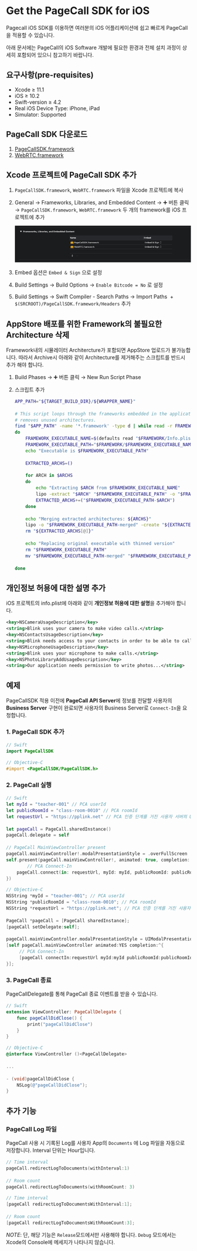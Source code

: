 # Get the PageCall SDK for iOS

Pagecall iOS SDK를 이용하면 여러분의 iOS 어플리케이션에 쉽고 빠르게 PageCall을 적용할 수 있습니다. 

아래 문서에는 PageCall의 iOS Software 개발에 필요한 환경과 전체 설치 과정이 상세히 포함되어 있으니 참고하기 바랍니다.

  

## 요구사항(pre-requisites)

- Xcode ≥ 11.1
- iOS ≥ 10.2
- Swift-version ≥ 4.2
- Real iOS Device Type: iPhone, iPad
- Simulator:  Supported

## PageCall SDK 다운로드

1. [PageCallSDK.framework](https://github.com/pplink/pagecall-ios-example/tree/master/sample-swift)
2. [WebRTC.framework](https://github.com/pplink/pagecall-ios-example/tree/master/sample-swift)

## Xcode 프로젝트에 PageCall SDK 추가

1. `PageCallSDK.framework`, `WebRTC.framework` 파일을 Xcode 프로젝트에 복사
2. General → Frameworks, Libraries, and Embedded Content → ➕ 버튼 클릭 → `PageCallSDK.framework`, `WebRTC.framework` 두 개의 framework를 iOS 프로젝트에 추가

     ![Frameworks.png](Frameworks.png)

3. Embed 옵션은 `Embed & Sign` 으로 설정
4. Build Settings → Build Options → `Enable Bitcode = No` 로 설정
5. Build Settings → Swift Compiler - Search Paths → Import Paths  + `$(SRCROOT)/PageCallSDK.framework/Headers` 추가

## AppStore 배포를 위한 Framework의 불필요한 Architecture 삭제

Framework내의 시뮬레이터 Architercture가 포함되면 AppStore 업로드가 불가능합니다. 따라서 Archive시 아래와 같이 Architecture를 제거해주는 스크립트를 반드시 추가 해야 합니다.

1. Build Phases → ➕ 버튼 클릭 → New Run Script Phase
2. 스크립트 추가

    ```bash
    APP_PATH="${TARGET_BUILD_DIR}/${WRAPPER_NAME}"

    # This script loops through the frameworks embedded in the application and
    # removes unused architectures.
    find "$APP_PATH" -name '*.framework' -type d | while read -r FRAMEWORK
    do
        FRAMEWORK_EXECUTABLE_NAME=$(defaults read "$FRAMEWORK/Info.plist" CFBundleExecutable)
        FRAMEWORK_EXECUTABLE_PATH="$FRAMEWORK/$FRAMEWORK_EXECUTABLE_NAME"
        echo "Executable is $FRAMEWORK_EXECUTABLE_PATH"

        EXTRACTED_ARCHS=()

        for ARCH in $ARCHS
        do
            echo "Extracting $ARCH from $FRAMEWORK_EXECUTABLE_NAME"
            lipo -extract "$ARCH" "$FRAMEWORK_EXECUTABLE_PATH" -o "$FRAMEWORK_EXECUTABLE_PATH-$ARCH"
            EXTRACTED_ARCHS+=("$FRAMEWORK_EXECUTABLE_PATH-$ARCH")
        done

        echo "Merging extracted architectures: ${ARCHS}"
        lipo -o "$FRAMEWORK_EXECUTABLE_PATH-merged" -create "${EXTRACTED_ARCHS[@]}"
        rm "${EXTRACTED_ARCHS[@]}"

        echo "Replacing original executable with thinned version"
        rm "$FRAMEWORK_EXECUTABLE_PATH"
        mv "$FRAMEWORK_EXECUTABLE_PATH-merged" "$FRAMEWORK_EXECUTABLE_PATH"

    done
    ```

## 개인정보 허용에 대한 설명 추가

iOS 프로젝트의 info.plist에 아래와 같이 **개인정보 허용에 대한 설명**을 추가해야 합니다.

```xml
<key>NSCameraUsageDescription</key>
<string>Blink uses your camera to make video calls.</string>
<key>NSContactsUsageDescription</key>
<string>Blink needs access to your contacts in order to be able to call them.</string>
<key>NSMicrophoneUsageDescription</key>
<string>Blink uses your microphone to make calls.</string>
<key>NSPhotoLibraryAddUsageDescription</key>
<string>Our application needs permission to write photos...</string>
```

## 예제

PageCallSDK 적용 이전에 **PageCall API Server**에 정보를 전달할 사용자의 **Business Server** 구현이 완료되면 사용자의 Business Server로 `Connect-In`을 요청합니다.

### 1. PageCall SDK 추가

```swift
// Swift
import PageCallSDK
```

```objectivec
// Objective-C
#import <PageCallSDK/PageCallSDK.h>
```

### 2. PageCall 실행

```swift
// Swift
let myId = "teacher-001" // PCA userId
let publicRoomId = "class-room-0010" // PCA roomId
let requestUrl = "https://pplink.net" // PCA 인증 단계를 거친 사용자 서버의 URL

let pageCall = PageCall.sharedInstance()
pageCall.delegate = self

// PageCall MainViewController present
pageCall.mainViewController!.modalPresentationStyle = .overFullScreen
self.present(pageCall.mainViewController!, animated: true, completion: {
		// PCA Connect-In
    pageCall.connect(in: requestUrl, myId: myId, publicRoomId: publicRoomId)
})
```

```objectivec
// Objective-C
NSString *myId = "teacher-001"; // PCA userId
NSString *publicRoomId = "class-room-0010"; // PCA roomId
NSString *requestUrl = "https://pplink.net"; // PCA 인증 단계를 거친 사용자 서버의 URL
 
PageCall *pageCall = [PageCall sharedInstance];
[pageCall setDelegate:self];

pageCall.mainViewController.modalPresentationStyle = UIModalPresentationOverFullScreen;
[self pageCall.mainViewController animated:YES completion:^{
     // PCA Connect-In
     [pageCall connectIn:requestUrl myId:myId publicRoomId:publicRoomId];
}];
```

### 3. PageCall 종료

PageCallDelegate를 통해 PageCall 종료 이벤트를 받을 수 있습니다.

```swift
// Swift
extension ViewController: PageCallDelegate {
    func pageCallDidClose() {
        print("pageCallDidClose")
    }
}
```

```objectivec
// Objective-C
@interface ViewController ()<PageCallDelegate>

...

- (void)pageCallDidClose {
    NSLog(@"pageCallDidClose");
}
```

## 추가 기능

### PageCall Log 파일

PageCall 사용 시 기록된 Log를 사용자 App의 `Documents` 에 Log 파일을 자동으로 저장합니다. Interval 단위는 Hour입니다.

```swift
// Time interval
pageCall.redirectLogToDocuments(withInterval:1)

// Room count
pageCall.redirectLogToDocuments(withRoomCount: 3)
```

```objectivec
// Time interval
[pageCall redirectLogToDocumentsWithInterval:1];

// Room count
[pageCall redirectLogToDocumentsWithRoomCount:3];
```

*NOTE*: 단,  해당 기능은 `Release`모드에서만 사용해야 합니다.  `Debug` 모드에서는 Xcode의 Console에 메세지가 나타나지 않습니다.
